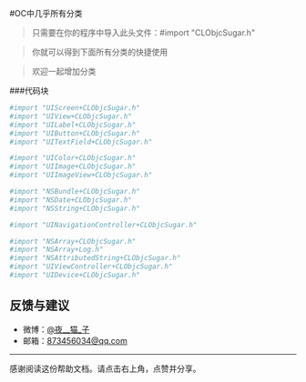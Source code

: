 #OC中几乎所有分类

> 只需要在你的程序中导入此头文件：#import "CLObjcSugar.h"

>你就可以得到下面所有分类的快捷使用

>欢迎一起增加分类


###代码块
``` python
#import "UIScreen+CLObjcSugar.h"
#import "UIView+CLObjcSugar.h"
#import "UILabel+CLObjcSugar.h"
#import "UIButton+CLObjcSugar.h"
#import "UITextField+CLObjcSugar.h"

#import "UIColor+CLObjcSugar.h"
#import "UIImage+CLObjcSugar.h"
#import "UIImageView+CLObjcSugar.h"

#import "NSBundle+CLObjcSugar.h"
#import "NSDate+CLObjcSugar.h"
#import "NSString+CLObjcSugar.h"

#import "UINavigationController+CLObjcSugar.h"

#import "NSArray+CLObjcSugar.h"
#import "NSArray+Log.h"
#import "NSAttributedString+CLObjcSugar.h"
#import "UIViewController+CLObjcSugar.h"
#import "UIDevice+CLObjcSugar.h"


```


## 反馈与建议
- 微博：[@夜__猫_子](http://weibo.com/u/5022122368)
- 邮箱：<873456034@qq.com>

---------
感谢阅读这份帮助文档。请点击右上角，点赞并分享。


